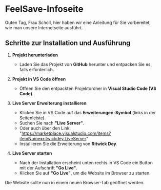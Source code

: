 # FeelSave-Infoseite
 
Guten Tag, Frau Scholl, hier haben wir eine Anleitung für Sie vorbereitet, wie man unsere Internetseite ausführt.

## Schritte zur Installation und Ausführung

1. **Projekt herunterladen**
   - Laden Sie das Projekt von **GitHub** herunter und entpacken Sie es, falls erforderlich.

2. **Projekt in VS Code öffnen**
   - Öffnen Sie den entpackten Projektordner in **Visual Studio Code (VS Code)**.

3. **Live Server Erweiterung installieren**
   - Klicken Sie in VS Code auf das **Erweiterungen-Symbol** (links in der Seitenleiste).
   - Suchen Sie nach **"Live Server"**.
   - Oder auch über den Link: "https://marketplace.visualstudio.com/items?itemName=ritwickdey.LiveServer"
   - Installieren Sie die Erweiterung von **Ritwick Dey**.

4. **Live Server starten**
   - Nach der Installation erscheint unten rechts in VS Code ein Button mit der Aufschrift **"Go Live"**.
   - Klicken Sie auf **"Go Live"**, um die Website im Browser zu starten.

Die Website sollte nun in einem neuen Browser-Tab geöffnet werden.